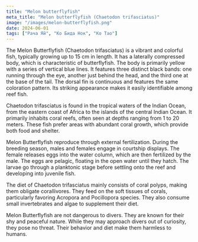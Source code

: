 ```yaml
---
title: "Melon butterflyfish"
meta_title: "Melon butterflyfish (Chaetodon trifasciatus)"
image: "/images/melon-butterflyfish.png"
date: 2024-06-01
tags: ["Рача Яй", "Ко Бида Нок", "Ко Тао"]
---
```



The Melon Butterflyfish (Chaetodon trifasciatus) is a vibrant and colorful fish, typically growing up to 15 cm in length. It has a laterally compressed body, which is characteristic of butterflyfish. The body is primarily yellow with a series of vertical blue lines. It features three distinct black bands: one running through the eye, another just behind the head, and the third one at the base of the tail. The dorsal fin is continuous and features the same coloration pattern. Its striking appearance makes it easily identifiable among reef fish.

Chaetodon trifasciatus is found in the tropical waters of the Indian Ocean, from the eastern coast of Africa to the islands of the central Indian Ocean. It primarily inhabits coral reefs, often seen at depths ranging from 1 to 20 meters. These fish prefer areas with abundant coral growth, which provide both food and shelter.

Melon Butterflyfish reproduce through external fertilization. During the breeding season, males and females engage in courtship displays. The female releases eggs into the water column, which are then fertilized by the male. The eggs are pelagic, floating in the open water until they hatch. The larvae go through a planktonic stage before settling onto the reef and developing into juvenile fish.

The diet of Chaetodon trifasciatus mainly consists of coral polyps, making them obligate corallivores. They feed on the soft tissues of corals, particularly favoring Acropora and Pocillopora species. They also consume small invertebrates and algae to supplement their diet.

Melon Butterflyfish are not dangerous to divers. They are known for their shy and peaceful nature. While they may approach divers out of curiosity, they pose no threat. Their behavior and diet make them harmless to humans.
